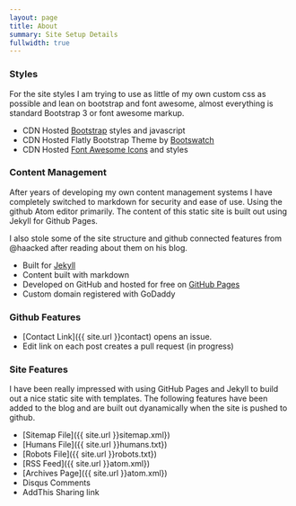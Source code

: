 ```yaml
---
layout: page
title: About
summary: Site Setup Details
fullwidth: true
---
```

### Styles

For the site styles I am trying to use as little of my own custom css as possible and lean on bootstrap and font awesome, almost everything is standard Bootstrap 3 or font awesome markup.

* CDN Hosted [Bootstrap](http://www.bootstrapcdn.com/) styles and javascript
* CDN Hosted Flatly Bootstrap Theme by [Bootswatch](http://www.bootstrapcdn.com/#bootswatch_tab)
* CDN Hosted [Font Awesome Icons](http://www.bootstrapcdn.com/#fontawesome_tab) and styles

### Content Management

After years of developing my own content management systems I have completely switched to markdown for security and ease of use.  Using the github Atom editor primarily. The content of this static site is built out using Jekyll for Github Pages.

I also stole some of the site structure and github connected features from @haacked after reading about them on his blog.

* Built for [Jekyll](http://jekyllrb.com)
* Content built with markdown
* Developed on GitHub and hosted for free on [GitHub Pages](https://pages.github.com)
* Custom domain registered with GoDaddy

### Github Features

* [Contact Link]({{ site.url }}contact) opens an issue.
* Edit link on each post creates a pull request (in progress)


### Site Features

I have been really impressed with using GitHub Pages and Jekyll to build out a nice static site with templates. The following features have been added to the blog and are built out dyanamically when the site is pushed to github.

* [Sitemap File]({{ site.url }}sitemap.xml})
* [Humans File]({{ site.url }}humans.txt})
* [Robots File]({{ site.url }}robots.txt})
* [RSS Feed]({{ site.url }}atom.xml})
* [Archives Page]({{ site.url }}atom.xml})
* Disqus Comments
* AddThis Sharing link
